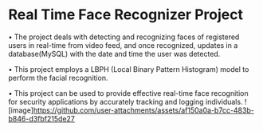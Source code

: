 # Real Time Face Recognizer Project

• The project deals with detecting and recognizing faces of registered users in real-time from video feed, and once
recognized, updates in a database(MySQL) with the date and time the user was detected.

• This project employs a LBPH (Local Binary Pattern Histogram) model to perform the facial recognition.

• This project can be used to provide effective real-time face recognition for security applications by accurately tracking
and logging individuals.
![image]https://github.com/user-attachments/assets/af150a0a-b7cc-483b-b846-d3fbf215de27
